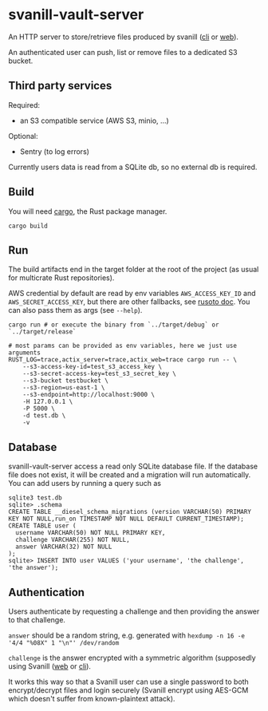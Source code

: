 # svanill-vault-server

An HTTP server to store/retrieve files produced by svanill ([cli](https://github.com/svanill/svanill-cli) or [web](https://github.com/svanill/svanill)).

An authenticated user can push, list or remove files to a dedicated S3 bucket.

## Third party services

Required:
- an S3 compatible service (AWS S3, minio, ...)

Optional:
- Sentry (to log errors)

Currently users data is read from a SQLite db, so no external db is required.

## Build

You will need [cargo](https://doc.rust-lang.org/cargo/getting-started/installation.html), the Rust package manager.

```
cargo build
```

## Run

The build artifacts end in the target folder at the root of the project (as usual for multicrate Rust repositories).

AWS credential by default are read by env variables `AWS_ACCESS_KEY_ID` and `AWS_SECRET_ACCESS_KEY`, but there are other fallbacks, see [rusoto doc](https://github.com/rusoto/rusoto/blob/master/AWS-CREDENTIALS.md).
You can also pass them as args (see `--help`).

```
cargo run # or execute the binary from `../target/debug` or `../target/release`
```

```
# most params can be provided as env variables, here we just use arguments
RUST_LOG=trace,actix_server=trace,actix_web=trace cargo run -- \
    --s3-access-key-id=test_s3_access_key \
    --s3-secret-access-key=test_s3_secret_key \
    --s3-bucket testbucket \
    --s3-region=us-east-1 \
    --s3-endpoint=http://localhost:9000 \
    -H 127.0.0.1 \
    -P 5000 \
    -d test.db \
    -v
```

## Database

svanill-vault-server access a read only SQLite database file.
If the database file does not exist, it will be created and a migration will run automatically.
You can add users by running a query such as

```
sqlite3 test.db
sqlite> .schema
CREATE TABLE __diesel_schema_migrations (version VARCHAR(50) PRIMARY KEY NOT NULL,run_on TIMESTAMP NOT NULL DEFAULT CURRENT_TIMESTAMP);
CREATE TABLE user (
  username VARCHAR(50) NOT NULL PRIMARY KEY,
  challenge VARCHAR(255) NOT NULL,
  answer VARCHAR(32) NOT NULL
);
sqlite> INSERT INTO user VALUES ('your username', 'the challenge', 'the answer');
```

## Authentication

Users authenticate by requesting a challenge and then providing the answer to that challenge.

`answer` should be a random string, e.g. generated with `hexdump -n 16 -e '4/4 "%08X" 1 "\n"' /dev/random`

`challenge` is the answer encrypted with a symmetric algorithm (supposedly using Svanill ([web](https://github.com/svanill/svanill) or [cli](https://github.com/svanill/svanill-cli)).

It works this way so that a Svanill user can use a single password to both encrypt/decrypt files and login securely (Svanill encrypt using AES-GCM which doesn't suffer from known-plaintext attack).

